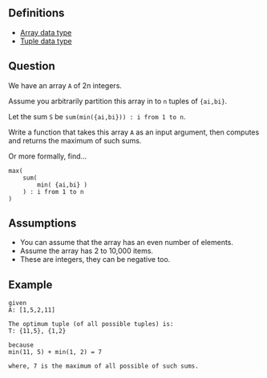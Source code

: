 ## Definitions

* [Array data type](array)
* [Tuple data type](tuple)

## Question

We have an array `A` of 2n integers.

Assume you arbitrarily partition this array in to `n` tuples of `{ai,bi}`.

Let the sum `S` be `sum(min({ai,bi})) : i from 1 to n`.

Write a function that takes this array `A` as an input argument, then computes
and returns the maximum of such sums.

Or more formally, find…

```text
max(
    sum(
        min( {ai,bi} )
    ) : i from 1 to n
)
```

## Assumptions

* You can assume that the array has an even number of elements.
* Assume the array has 2 to 10,000 items.
* These are integers, they can be negative too.

## Example

```text
given
A: [1,5,2,11]

The optimum tuple (of all possible tuples) is:
T: {11,5}, {1,2}

because
min(11, 5) + min(1, 2) = 7

where, 7 is the maximum of all possible of such sums.
```

[Array]: https://en.wikipedia.org/wiki/Array "Array"
[Tuple]: https://en.wikipedia.org/wiki/Tuple "Tuple"
